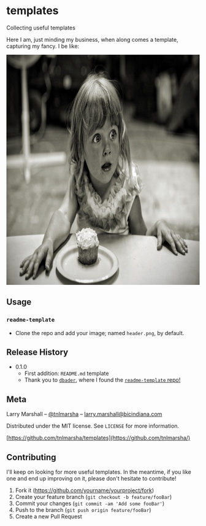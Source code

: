 # templates
Collecting useful templates
<!-- 
[![NPM Version][npm-image]][npm-url]
[![Build Status][travis-image]][travis-url]
[![Downloads Stats][npm-downloads]][npm-url]
 -->
Here I am, just minding my business, when along comes a template, capturing my fancy. I be like:

<img src="https://github.com/tnlmarsha/templates/blob/main/lucky.jpg" width="750" height="600"/>
<!-- <img src="lucky.png" width="600" height="600"/> -->

<!-- ![]([lucky.jpg|width=600px]) -->
<!-- 
## Installation

OS X & Linux:

```sh
npm install my-crazy-module --save
```

Windows:

```sh
edit autoexec.bat
```
 -->
## Usage

### `readme-template`
* Clone the repo and add your image; named `header.png`, by default. 

<!-- ## Development setup

Describe how to install all development dependencies and how to run an automated test-suite of some kind. Potentially do this for multiple platforms.

```sh
make install
npm test
``` -->

## Release History

* 0.1.0
    * First addition: `README.md` template
    * Thank you to [`dbader`](https://github.com/dbader), where I found the [`readme-template` repo!](https://github.com/dbader/readme-template)

## Meta

Larry Marshall – [@tnlmarsha](https://www.linkedin.com/in/tnlmarsha/) – larry.marshall@bicindiana.com

Distributed under the MIT license. See ``LICENSE`` for more information.

[https://github.com/tnlmarsha/templates](https://github.com/tnlmarsha/)

## Contributing

I'll keep on looking for more useful templates. In the meantime, if you like one and end up improving on it, please don't hesitate to contribute!

1. Fork it (<https://github.com/yourname/yourproject/fork>)
2. Create your feature branch (`git checkout -b feature/fooBar`)
3. Commit your changes (`git commit -am 'Add some fooBar'`)
4. Push to the branch (`git push origin feature/fooBar`)
5. Create a new Pull Request

<!-- ### Some Example Markdown link & img dfn's
[npm-image]: https://img.shields.io/npm/v/datadog-metrics.svg?style=flat-square
[npm-url]: https://npmjs.org/package/datadog-metrics
[npm-downloads]: https://img.shields.io/npm/dm/datadog-metrics.svg?style=flat-square
[travis-image]: https://img.shields.io/travis/dbader/node-datadog-metrics/master.svg?style=flat-square
[travis-url]: https://travis-ci.org/dbader/node-datadog-metrics
[wiki]: https://github.com/yourname/yourproject/wiki -->
